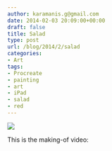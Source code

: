 ```yaml
---
author: karamanis.g@gmail.com
date: 2014-02-03 20:09:00+00:00
draft: false
title: Salad
type: post
url: /blog/2014/2/salad
categories:
- Art
tags:
- Procreate
- painting
- art
- iPad
- salad
- red
---
```


![](https://images.squarespace-cdn.com/content/v1/4f3f61bae4b063b909445965/1391458006168-DJ85F389TW4BZCVCQH95/ke17ZwdGBToddI8pDm48kBZw6jF4_OvU-ddo_vwqGhp7gQa3H78H3Y0txjaiv_0fDoOvxcdMmMKkDsyUqMSsMWxHk725yiiHCCLfrh8O1z5QPOohDIaIeljMHgDF5CVlOqpeNLcJ80NK65_fV7S1Ub61YCrK70I7JIpWiI8ho4Yi1WvVNQtDE81xuRbL1MFKm0sD-Bab7E9MY8W31A7zMQ/image.jpg?format=original)

  



This is the making-of video:


 
   
